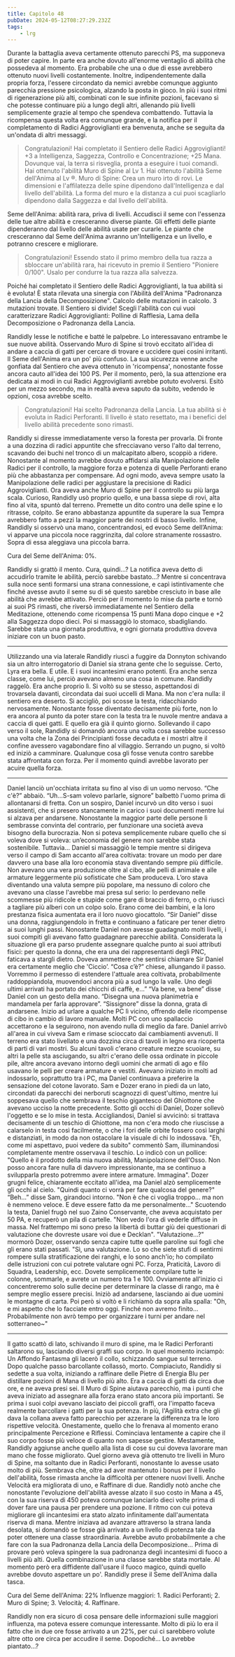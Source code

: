 ```yaml
---
title: Capitolo 48
pubDate: 2024-05-12T08:27:29.232Z
tags:
    - lrg
---
```


Durante la battaglia aveva certamente ottenuto parecchi PS, ma supponeva di poter capire. In parte era anche dovuto all'enorme ventaglio di abilità che possedeva al momento. Era probabile che una o due di esse avrebbero ottenuto nuovi livelli costantemente.
Inoltre, indipendentemente dalla propria forza, l'essere circondato da nemici avrebbe comunque aggiunto parecchia pressione psicologica, alzando la posta in gioco. In più i suoi ritmi di rigenerazione più alti, combinati con le sue infinite pozioni, facevano sì che potesse continuare più a lungo degli altri, allenando più livelli semplicemente grazie al tempo che spendeva combattendo.
Tuttavia la ricompensa questa volta era comunque grande, e la notifica per il completamento di Radici Aggroviglianti era benvenuta, anche se seguita da un'ondata di altri messaggi.

> Congratulazioni! Hai completato il Sentiero delle Radici Aggroviglianti! +3 a Intelligenza, Saggezza, Controllo e Concentrazione; +25 Mana. Dovunque vai, la terra si risveglia, pronta a eseguire i tuoi comandi. Hai ottenuto l'abilità Muro di Spine al Lv 1. Hai ottenuto l'abilità Seme dell'Anima al Lv ®.
Muro di Spine: Crea un muro irto di rovi. Le dimensioni e l'affilatezza delle spine dipendono dall'Intelligenza e dal livello dell'abilità. La forma del muro e la distanza a cui puoi scagliarlo dipendono dalla Saggezza e dal livello dell'abilità.

Seme dell'Anima: abilità rara, priva di livelli. Accudisci il seme con l'essenza delle tue altre abilità e cresceranno diverse piante. Gli effetti delle piante dipenderanno dal livello delle abilità usate per curarle. Le piante che cresceranno dal Seme dell'Anima avranno un'Intelligenza e un livello, e potranno crescere e migliorare.

> Congratulazioni! Essendo stato il primo membro della tua razza a sbloccare un'abilità rara, hai ricevuto in premio il Sentiero "Pioniere 0/100". Usalo per condurre la tua razza alla salvezza.

Poiché hai completato il Sentiero delle Radici Aggroviglianti, la tua abilità si è evoluta! È stata rilevata una sinergia con l'Abilità dell'Anima "Padronanza della Lancia della Decomposizione". Calcolo delle mutazioni in calcolo.
3 mutazioni trovate. Il Sentiero si divide! Scegli l'abilità con cui vuoi caratterizzare Radici Aggroviglianti: Polline di Rafflesia, Lama della Decomposizione o Padronanza della Lancia.

Randidly lesse le notifiche e batté le palpebre. Lo interessavano entrambe le sue nuove abilità. Osservando Muro di Spine si trovò eccitato all'idea di andare a caccia di gatti per cercare di trovare e uccidere quei cosini irritanti. Il Seme dell'Anima era un po' più confuso.
La sua sicurezza venne anche gonfiata dal Sentiero che aveva ottenuto in 'ricompensa', nonostante fosse ancora cauto all'idea dei 100 PS.
Per il momento, però, la sua attenzione era dedicata ai modi in cui Radici Aggroviglianti avrebbe potuto evolversi. Esitò per un mezzo secondo, ma in realtà aveva saputo da subito, vedendo le opzioni, cosa avrebbe scelto.

> Congratulazioni! Hai scelto Padronanza della Lancia. La tua abilità si è evoluta in Radici Perforanti. Il livello è stato resettato, ma i benefici del livello abilità precedente sono rimasti.

Randidly si diresse immediatamente verso la foresta per provarla. Di fronte a una dozzina di radici appuntite che sfrecciavano verso l'alto dal terreno, scavando dei buchi nel tronco di un malcapitato albero, scoppiò a ridere. Nonostante al momento avrebbe dovuto affidarsi alla Manipolazione delle Radici per il controllo, la maggiore forza e potenza di quelle Perforanti erano più che abbastanza per compensare.
Ad ogni modo, aveva sempre usato la Manipolazione delle radici per aggiustare la precisione di Radici Aggroviglianti. Ora aveva anche Muro di Spine per il controllo su più larga scala.
Curioso, Randidly usò proprio quello, e una bassa siepe di rovi, alta fino al vita, spuntò dal terreno. Premette un dito contro una delle spine e lo ritrasse, colpito. Se erano abbastanza appuntite da superare la sua Tempra avrebbero fatto a pezzi la maggior parte dei nostri di basso livello.
Infine, Randidly si osservò una mano, concentrandosi, ed evocò Seme dell’Anima: vi apparve una piccola noce raggrinzita, dal colore stranamente rossastro. Sopra di essa aleggiava una piccola barra.

Cura del Seme dell'Anima: 0%.

Randidly si grattò il mento. Cura, quindi...? La notifica aveva detto di accudirlo tramite le abilità, perciò sarebbe bastato…?
Mentre si concentrava sulla noce sentì formarsi una strana connessione, e capì istintivamente che finché avesse avuto il seme su di sé questo sarebbe cresciuto in base alle abilità che avrebbe attivato. Perciò per il momento lo mise da parte e tornò ai suoi PS rimasti, che riversò immediatamente nel Sentiero della Meditazione, ottenendo come ricompensa 15 punti Mana dopo cinque e +2 alla Saggezza dopo dieci.
Poi si massaggiò lo stomaco, sbadigliando. Sarebbe stata una giornata produttiva, e ogni giornata produttiva doveva iniziare con un buon pasto.
****
Utilizzando una via laterale Randidly riuscì a fuggire da Donnyton schivando sia un altro interrogatorio di Daniel sia strana gente che lo seguisse.
Certo, Lyra era bella. E utile. E i suoi incantesimi erano potenti. Era anche senza classe, come lui, perciò avevano almeno una cosa in comune.
Randidly raggelò. Era anche proprio lì.
Si voltò su se stesso, aspettandosi di trovarsela davanti, circondata dai suoi uccelli di Mana. Ma non c'era nulla: il sentiero era deserto. Si accigliò, poi scosse la testa, ridacchiando nervosamente.
Nonostante fosse diventato decisamente più forte, non lo era ancora al punto da poter stare con la testa tra le nuvole mentre andava a caccia di quei gatti. E quello era già il quinto giorno.
Sollevando il capo verso il sole, Randidly si domandò ancora una volta cosa sarebbe successo una volta che la Zona dei Principianti fosse decaduta e i mostri altre il confine avessero vagabondare fino al villaggio.
Serrando un pugno, si voltò ed iniziò a camminare. Qualunque cosa gli fosse venuta contro sarebbe stata affrontata con forza.
Per il momento quindi avrebbe lavorato per acuire quella forza.
****
Daniel lanciò un'occhiata irritata su fino al viso di un uomo nervoso.
“Che c'è?” abbaiò.
“Uh…S-sam volevo parlarle, signore” balbettò l'uomo prima di allontanarsi di fretta.
Con un sospiro, Daniel incurvò un dito verso i suoi assistenti, che si presero stancamente in carico i suoi documenti mentre lui si alzava per andarsene. Nonostante la maggior parte delle persone lì sembrasse convinta del contrario, per funzionare una società aveva bisogno della burocrazia. Non si poteva semplicemente rubare quello che si voleva dove si voleva: un’economia del genere non sarebbe stata sostenibile.
Tuttavia…
Daniel si massaggiò le tempie mentre si dirigeva verso il campo di Sam accanto all'area coltivata: trovare un modo per dare davvero una base alla loro economia stava diventando sempre più difficile. Non avevano una vera produzione oltre al cibo, alle pelli di animale e alle armature leggermente più sofisticate che Sam produceva.
L’oro stava diventando una valuta sempre più popolare, ma nessuno di coloro che avevano una classe l'avrebbe mai presa sul serio: lo perdevano nelle scommesse più ridicole e stupide come gare di braccio di ferro, o chi riuscì a tagliare più alberi con un colpo solo. Erano come dei bambini, e la loro prestanza fisica aumentata era il loro nuovo giocattolo.
“Sir Daniel” disse una donna, raggiungendolo in fretta e continuano a faticare per tener dietro ai suoi lunghi passi. Nonostante Daniel non avesse guadagnato molti livelli, i suoi compiti gli avevano fatto guadagnare parecchie abilità. Considerata la situazione gli era parso prudente assegnare qualche punto ai suoi attributi fisici: per questo la donna, che era una dei rappresentanti degli PNC, faticava a stargli dietro.
Doveva ammettere che sentirsi chiamare Sir Daniel era certamente meglio che 'Ciccio’.
“Cosa c’è?” chiese, allungando il passo.
Vorremmo il permesso di estendere l'attuale area coltivata, probabilmente raddoppiandola, muovendoci ancora più a sud lungo la valle. Uno degli ultimi arrivati ha portato dei chicchi di caffè, e…”
“Va bene, va bene” disse Daniel con un gesto della mano. “Disegna una nuova planimetria e mandamela per farla approvare”.
“Sissignore” disse la donna, grata di andarsene. Inizio ad urlare a qualche PC lì vicino, offrendo delle ricompense di cibo in cambio di lavoro manuale. Molti PC con uno spallaccio accettarono e la seguirono, non avendo nulla di meglio da fare.
Daniel arrivò all'area in cui viveva Sam e rimase scioccato dai cambiamenti avvenuti. Il terreno era stato livellato e una dozzina circa di tavoli in legno era ricoperta di parti di vari mostri. Su alcuni tavoli c'erano creature mezze scuoiare, su altri la pelle sta asciugando, su altri c'erano delle ossa ordinate in piccole pile, altre ancora avevano intorno degli uomini che armati di ago e filo usavano le pelli per creare armature e vestiti.
Avevano iniziato in molti ad indossarlo, soprattutto tra i PC, ma Daniel continuava a preferire la sensazione del cotone lavorato.
Sam e Dozer erano in piedi da un lato, circondati da parecchi dei nerboruti scagnozzi di quest'ultimo, mentre lui soppesava quello che sembrava il teschio gigantesco del Ghiottone che avevano ucciso la notte precedente. Sotto gli occhi di Daniel, Dozer sollevò l'oggetto e se lo mise in testa.
Accigliandosi, Daniel si avvicinò: si trattava decisamente di un teschio di Ghiottone, ma non c'era modo che riuscisse a calarselo in testa così facilmente, o che i fori delle orbite fossero così larghi e distanziati, in modo da non ostacolare la visuale di chi lo indossava.
"Eh, come mi aspettavo, puoi vedere da subito" commentò Sam, illuminandosi completamente mentre osservava il teschio. Lo indicò con un pollice: "Quello è il prodotto della mia nuova abilità, Manipolazione dell'Osso. Non posso ancora fare nulla di davvero impressionante, ma se continuo a svilupparla presto potremmo avere intere armature. Immagina".
Dozer grugnì felice, chiaramente eccitato all'idea, ma Daniel alzò semplicemente gli occhi al cielo. "Quindi quanto ci vorrà per fare qualcosa del genere?"
“Beh…” disse Sam, girandoci intorno. "Non è che ci voglia troppo... ma non è nemmeno veloce. E deve essere fatto da me personalmente..."
Scuotendo la testa, Daniel frugò nel suo Zaino Conservante, che aveva acquistato per 50 PA, e recuperò un pila di cartelle. "Non vedo l'ora di vederle diffuse in massa. Nel frattempo mi sono preso la libertà di buttar giù dei questionari di valutazione che dovreste usare voi due e Decklan".
"Valutazione...?" mormorò Dozer, osservando senza capire tutte quelle paroline sui fogli che gli erano stati passati.
"Sì, una valutazione. Lo so che siete stufi di sentirmi rompere sulla stratificazione dei ranghi, e lo sono anch'io; ho compilato delle istruzioni con cui potrete valutare ogni PC. Forza, Praticità, Lavoro di Squadra, Leadership, ecc. Dovete semplicemente compilare tutte le colonne, sommarle, e avrete un numero tra 1 e 100. Ovviamente all'inizio ci concentreremo solo sulle decine per determinare la classe di rango, ma è sempre meglio essere precisi. Iniziò ad andarsene, lasciando ai due uomini le montagne di carta.
Poi però si voltò e li richiamò da sopra alla spalla: "Oh, e mi aspetto che lo facciate entro oggi. Finché non avremo finito... Probabilmente non avrò tempo per organizzare i turni per andare nel sotterraneo~"
****
Il gatto scattò di lato, schivando il muro di spine, ma le Radici Perforanti saltarono su, lasciando diversi graffi suo corpo.
In quel momento inciampò:
Un Affondo Fantasma gli lacerò il collo, schizzando sangue sul terreno. Dopo qualche passo barcollante collassò, morto.
Compiaciuto, Randidly si sedette a sua volta, iniziando a raffinare delle Pietre di Energia Blu per distillare pozioni di Mana di livello più alto. Era a caccia di gatti da circa due ore, e ne aveva presi sei. Il Muro di Spine aiutava parecchio, ma i punti che aveva iniziato ad assegnare alla forza erano stato ancora più importanti. Se prima i suoi colpi avevano lasciato dei piccoli graffi, ora l'impatto faceva realmente barcollare i gatti per la sua potenza. In più, l'Agilità extra che gli dava la collana aveva fatto parecchio per azzerare la differenza tra le loro rispettive velocità.
Onestamente, quello che lo frenava al momento erano principalmente Percezione e Riflessi. Cominciava lentamente a capire che il suo corpo fosse più veloce di quanto non sapesse gestire. Mestamente, Randidly aggiunse anche quello alla lista di cose su cui doveva lavorare man mano che fosse migliorato.
Quel giorno aveva già ottenuto tre livelli in Muro di Spine, ma soltanto due in Radici Perforanti, nonostante lo avesse usato molto di più. Sembrava che, oltre ad aver mantenuto i bonus per il livello dell'abilità, fosse rimasta anche la difficoltà per ottenere nuovi livelli. Anche Velocità era migliorata di uno, e Raffinare di due.
Randidly notò anche che nonostante l'evoluzione dell'abilità avesse alzato il suo costo in Mana a 45, con la sua riserva di 450 poteva comunque lanciarlo dieci volte prima di dover fare una pausa per prendere una pozione. Il ritmo con cui poteva migliorare gli incantesimi era stato alzato infinitamente dall'aumentata riserva di mana.
Mentre iniziava ad avanzare attraverso la strana landa desolata, si domandò se fosse già arrivato a un livello di potenza tale da poter ottenere una classe straordinaria. Avrebbe avuto probabilmente a che fare con la sua Padronanza della Lancia della Decomposizione...
Prima di provare però voleva spingere la sua padronanza degli incantesimi di fuoco a livelli più alti. Quella combinazione in una classe sarebbe stata mortale. Al momento però era diffidente dall'usare il fuoco magico, quindi quello avrebbe dovuto aspettare un po'.
Randidly prese il Seme dell'Anima dalla tasca.

Cura del Seme dell'Anima: 22% Influenze maggiori: 1. Radici Perforanti; 2. Muro di Spine; 3. Velocità; 4. Raffinare.

Randidly non era sicuro di cosa pensare delle informazioni sulle maggiori influenza, ma poteva essere comunque interessante. Molto di più lo era il fatto che in due ore fosse arrivato a un 22%, per cui ci sarebbero volute altre otto ore circa per accudire il seme.
Dopodiché...
Lo avrebbe piantato...?
